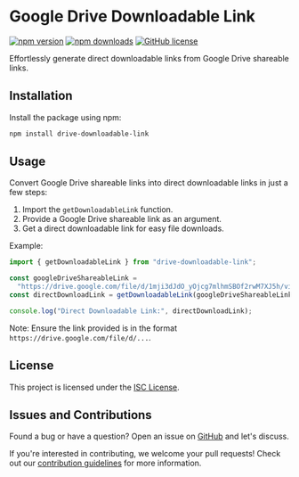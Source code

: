 # Google Drive Downloadable Link

[![npm version](https://img.shields.io/npm/v/drive-downloadable-link)](https://www.npmjs.com/package/drive-downloadable-link)
[![npm downloads](https://img.shields.io/npm/dt/drive-downloadable-link)](https://www.npmjs.com/package/drive-downloadable-link)
[![GitHub license](https://img.shields.io/github/license/iamAamirMansuri/drive-downloadable-link)](https://github.com/iamAamirMansuri/drive-downloadable-link/blob/master/LICENSE)

Effortlessly generate direct downloadable links from Google Drive shareable links.

## Installation

Install the package using npm:

```bash
npm install drive-downloadable-link
```

## Usage

Convert Google Drive shareable links into direct downloadable links in just a few steps:

1. Import the `getDownloadableLink` function.
2. Provide a Google Drive shareable link as an argument.
3. Get a direct downloadable link for easy file downloads.

Example:

```javascript
import { getDownloadableLink } from "drive-downloadable-link";

const googleDriveShareableLink =
  "https://drive.google.com/file/d/1mji3dJdO_yOjcg7mlhmSBOf2rwM7XJ5h/view?usp=sharing";
const directDownloadLink = getDownloadableLink(googleDriveShareableLink);

console.log("Direct Downloadable Link:", directDownloadLink);
```

Note: Ensure the link provided is in the format `https://drive.google.com/file/d/...`.

## License

This project is licensed under the [ISC License](LICENSE).

## Issues and Contributions

Found a bug or have a question? Open an issue on [GitHub](https://github.com/iamAamirMansuri/drive-downloadable-link/issues) and let's discuss.

If you're interested in contributing, we welcome your pull requests! Check out our [contribution guidelines](CONTRIBUTING.md) for more information.
